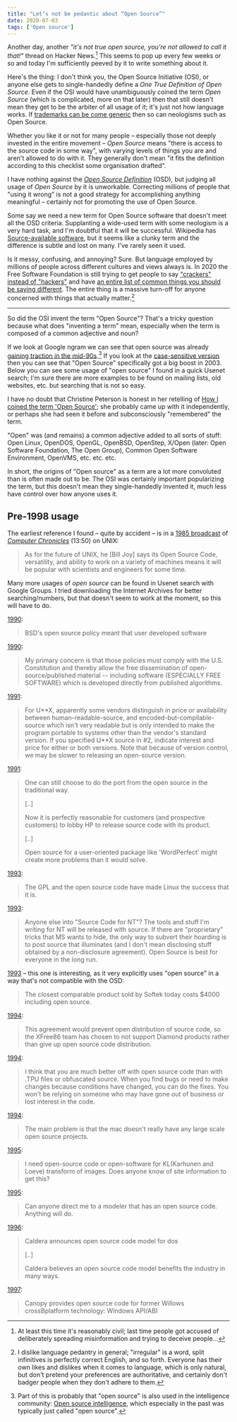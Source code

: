 ```yaml
---
title: "Let’s not be pedantic about “Open Source”"
date: 2020-07-03
tags: ['Open source']
---
```


Another day, another *"it's not true open source, you're not allowed to call it
that!"* thread on Hacker News.[^1] This seems to pop up every few weeks or so
and today I'm sufficiently peeved by it to write something about it.

[^1]: At least this time it's reasonably civil; last time people got accused of
      deliberately spreading misinformation and trying to deceive people...

Here's the thing: I don't think you, the Open Source Initiative (OSI), or anyone
else gets to single-handedly define a *One True Definition of Open Source*. Even
if the OSI would have unambiguously coined the term *Open Source* (which is
complicated, more on that later) then that still doesn't mean they get to be the
arbiter of all usage of it; it's just not how language works. If [trademarks can
be come generic][tm] then so can neologisms such as Open Source.

Whether you like it or not for many people – especially those not deeply
invested in the entire movement – *Open Source* means "there is access to the
source code in some way", with varying levels of things you are and aren't
allowed to do with it. They generally don't mean "it fits the definition
according to this checklist some organisation drafted".

I have nothing against the [*Open Source Definition*][osd] (OSD), but judging
all usage of *Open Source* by it is unworkable. Correcting millions of people
that "using it wrong" is not a good strategy for accomplishing anything
meaningful – certainly not for promoting the use of Open Source.

Some say we need a new term for Open Source software that doesn't meet all the
OSD criteria. Supplanting a wide-used term with some neologism is a very hard
task, and I'm doubtful that it will be successful. Wikipedia has
[Source-available software][sas], but it seems like a clunky term and the
difference is subtle and lost on many. I've rarely seen it used.

Is it messy, confusing, and annoying? Sure. But language employed by millions of
people across different cultures and views always is. In 2020 the Free Software
Foundation is still trying to get people to say ["crackers" instead of
"hackers"][crackers] and have [an entire list of common things you should be
saying different][avoid]. The entire thing is a massive turn-off for anyone
concerned with things that actually matter.[^lang]

[^lang]: I dislike language pedantry in general; "irregular" is a word, split
         infinitives is perfectly correct English, and so forth. Everyone has
         their own likes and dislikes when it comes to language, which is only
         natural, but don't pretend your preferences are authoritative, and
         certainly don't badger people when they don't adhere to them.

[crackers]: https://www.gnu.org/proprietary/proprietary-insecurity.en.html
[avoid]: https://www.gnu.org/philosophy/words-to-avoid.html
[sas]: https://en.wikipedia.org/wiki/Source-available_software
[osd]: https://opensource.org/osd
[tm]: https://en.wikipedia.org/wiki/List_of_generic_and_genericized_trademarks

---

So did the OSI invent the term "Open Source"? That's a tricky question because
what does "inventing a term" mean, especially when the term is composed of a
common adjective and noun?

If we look at Google ngram we can see that open source was already [gaining
traction in the mid-90s][ngram1].[^osint] If you look at the [case-sensitive
version][ngram2] then you can see that "Open Source" specifically got a big
boost in 2003. Below you can see some usage of "open source" I found in a quick
Usenet search; I'm sure there are more examples to be found on mailing lists,
old websites, etc. but searching that is not so easy.

I have no doubt that Christine Peterson is honest in her retelling of [How I
coined the term 'Open Source'][coin]; she probably came up with it
independently, or perhaps she had seen it before and subconsciously "remembered"
the term.

"Open" was (and remains) a common adjective added to all sorts of stuff: Open
Linux, OpenDOS, OpenGL, OpenBSD, OpenStep, X/Open (later: Open Software
Foundation, The Open Group), Common Open Software Environment, OpenVMS, etc.
etc. etc.

In short, the origins of "Open source" as a term are a lot more convoluted than
is often made out to be. The OSI was certainly important popularizing the term,
but this doesn't mean they single-handedly invented it, much less have control
over how anyone uses it.

[^osint]: Part of this is probably that "open source" is also used in the
          intelligence community: [Open source intelligence](https://en.wikipedia.org/wiki/Open-source_intelligence),
          which especially in the past was typically just called "open source".

[coin]: https://opensource.com/article/18/2/coining-term-open-source-software
[oh]: https://lists.debian.org/debian-announce/1997/msg00026.html
[ngram1]: https://books.google.com/ngrams/graph?content=open+source%2Copen-source%2Cfree+software&case_insensitive=on&year_start=1970&year_end=2008&corpus=15&smoothing=3&share=&direct_url=t4%3B%2Copen%20source%3B%2Cc0%3B%2Cs0%3B%3BOpen%20Source%3B%2Cc0%3B%3Bopen%20source%3B%2Cc0%3B%3BOpen%20source%3B%2Cc0%3B.t4%3B%2Copen%20-%20source%3B%2Cc0%3B%2Cs0%3B%3Bopen%20-%20source%3B%2Cc0%3B%3BOpen%20-%20source%3B%2Cc0%3B%3BOpen%20-%20Source%3B%2Cc0%3B.t4%3B%2Cfree%20software%3B%2Cc0%3B%2Cs0%3B%3Bfree%20software%3B%2Cc0%3B%3BFree%20Software%3B%2Cc0%3B%3BFree%20software%3B%2Cc0%3B%3BFREE%20SOFTWARE%3B%2Cc0
[ngram2]: https://books.google.com/ngrams/graph?content=open+source%2COpen+Source%2COpen+source%2Copen-source&year_start=1970&year_end=2008&corpus=15&smoothing=3&share=&direct_url=t1%3B%2Copen%20source%3B%2Cc0%3B.t1%3B%2COpen%20Source%3B%2Cc0%3B.t1%3B%2COpen%20source%3B%2Cc0%3B.t1%3B%2Copen%20-%20source%3B%2Cc0

Pre-1998 usage
--------------

The earliest reference I found – quite by accident – is in a [1985
broadcast](https://youtu.be/0DdoGPav3fc?t=826) of [*Computer
Chronicles*](https://en.wikipedia.org/wiki/Computer_Chronicles) (13:50) on UNIX:

> As for the future of UNIX, he [Bill Joy] says its Open Source Code,
> versatility, and ability to work on a variety of machines means it will be
> popular with scientists and engineers for some time.

Many  more usages of *open source* can  be found in Usenet search with Google
Groups. I tried downloading the Internet Archives for better searching/numbers,
but that doesn't seem to work at the moment, so this will have to do.

[1990](https://groups.google.com/d/msg/alt.religion.computers/aJfOfVrUkHM/uXNuWwufDU0J):

> BSD's open source policy meant that user developed software

[1990](https://groups.google.com/d/msg/sci.crypt/_696x9zT8MI/AMO9lJLuQwIJ):

> My primary concern is that those policies must comply with the U.S.
> Constitution and thereby allow the free dissemination of open-source/published
> material -- including software (ESPECIALLY FREE SOFTWARE) which is developed
> directly from published algorithms. 

[1991](https://groups.google.com/d/msg/lojban/g8xNNRIuago/cz0Qu9-oA_4J):

> For U\*\*X, apparently some vendors distinguish in price or availability between
> human-readable-source, and encoded-but-compilable- source which isn't very
> readable but is only intended to make the program portable to systems other
> than the vendor's standard version. If you specified U\*\*X source in #2,
> indicate interest and price for either or both versions.  Note that because of
> version control, we may be slower to releasing an open-source version.

[1991](https://groups.google.com/d/msg/gnu.misc.discuss/JGycfvQTXFU/Lckx5_NILpUJ):

> One can still choose to do the port from the open source in the traditional way.
> 
> [..]
> 
> Now it is perfectly reasonable for customers (and prospective customers) to
> lobby HP to release source code with its product.
>
> [..]
>
> Open source for a user-oriented package like 'WordPerfect' might create more
> problems than it would solve.

[1993](https://groups.google.com/d/msg/comp.os.linux/06y4cr6wr7o/fZPOOaIMCCYJ):

> The GPL and the open source code have made Linux the success that it is.

[1993](https://groups.google.com/forum/#!msg/comp.os.ms-windows.programmer.win32/WoBvPB0U9Co/wXfpq5nEJTYJ):

> Anyone else into "Source Code for NT"? The tools and stuff I'm writing for NT
> will be released with source. If there are "proprietary" tricks that MS wants
> to hide, the only way to subvert their hoarding is to post source that
> illuminates (and I don't mean disclosing stuff obtained by a non-disclosure
> agreement). Open Source is best for everyone in the long run.

[1993](https://groups.google.com/d/msg/comp.sys.mac.wanted/e8zEy_lUJzM/y7uAkLzp3FgJ)
– this one is interesting, as it very explicitly uses "open source" in a way
that's not compatible with the OSD:

> The closest comparable product sold by Softek today costs $4000 including open source. 

[1994](https://groups.google.com/d/msg/comp.sys.ibm.pc.hardware.video/xpsh-qviIDg/WccQsMeWgbAJ):

> This agreement would prevent open distribution of source code, so the XFree86
> team has chosen to not support Diamond products rather than give up open
> source code distribution.

[1994](https://groups.google.com/d/msg/comp.lang.pascal/E1KKvudEEck/YWawkPwIF_wJ):

> I think that you are much better off with open source code than with .TPU
> files or obfuscated source.  When you find bugs or need to make changes
> because conditions have changed, you can do the fixes.  You won't be relying
> on someone who may have gone out of business or lost interest in the code.

[1994](https://groups.google.com/d/msg/comp.sys.mac.programmer/wL7-5b8cbqo/rHbk90cySMEJ):

> The main problem is that the mac doesn't really have any large scale open
> source projects.

[1995](https://groups.google.com/d/msg/comp.dsp/iQnkdJM6shI/kmKxr353f5IJ):

> I need open-source code or open-software for KL(Karhunen and Loeve) transform
> of images. Does anyone know of site information to get this?

[1995](https://groups.google.com/d/msg/comp.graphics.raytracing/6oZasTgNo1A/Vv2qZq-Ha4sJ):

> Can anyone direct me to a modeler that has an open source code. Anything will
> do.

[1996](http://www.xent.com/FoRK-archive/fall96/0269.html):

> Caldera announces open source code model for dos
>
> [..]
> 
> Caldera believes an open source code model benefits the industry in many ways.

[1997](https://groups.google.com/d/msg/comp.os.linux.misc/PuxwpzAQJhw/yG-jwNypIvsJ):

> Canopy provides open source code for former Willows crossBplatform technology:
> Windows API/ABI
